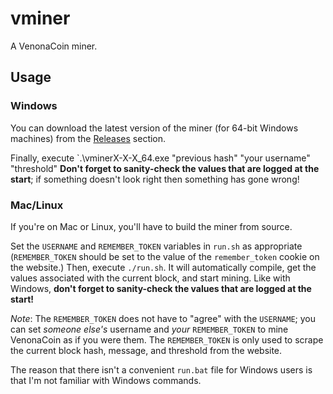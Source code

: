 # vminer

A VenonaCoin miner.

## Usage

### Windows

You can download the latest version of the miner (for 64-bit Windows machines)
from the [Releases](https://github.com/bcgeocaching/vminer/releases) section.

Finally, execute `.\vminerX-X-X_64.exe "previous hash" "your username" "threshold"
**Don't forget to sanity-check the values that are logged at the start**; if
something doesn't look right then something has gone wrong!

### Mac/Linux

If you're on Mac or Linux, you'll have to build the miner from source.

Set the `USERNAME` and `REMEMBER_TOKEN` variables in `run.sh` as appropriate
(`REMEMBER_TOKEN` should be set to the value of the `remember_token` cookie
on the website.) Then, execute `./run.sh`. It will automatically compile, get
the values associated with the current block, and start mining. Like with
Windows, **don't forget to sanity-check the values that are logged at the
start!**

*Note*: The `REMEMBER_TOKEN` does not have to "agree" with the `USERNAME`; you
can set *someone else's* username and *your* `REMEMBER_TOKEN` to mine
VenonaCoin as if you were them. The `REMEMBER_TOKEN` is only used to scrape the
current block hash, message, and threshold from the website.

The reason that there isn't a convenient `run.bat` file for Windows users is
that I'm not familiar with Windows commands.
